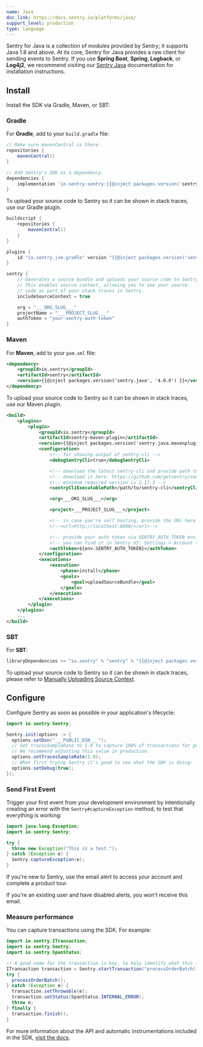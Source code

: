 ```yaml
---
name: Java
doc_link: https://docs.sentry.io/platforms/java/
support_level: production
type: language
---
```


<Alert level="info">
    Sentry for Java is a collection of modules provided by Sentry; it supports Java 1.8 and above. At its core, Sentry for Java provides a raw client for sending events to Sentry. If you use <strong>Spring Boot</strong>, <strong>Spring</strong>,<strong> Logback</strong>, or <strong>Log4j2</strong>, we recommend visiting our <a href="https://docs.sentry.io/platforms/java/">Sentry Java</a> documentation for installation instructions.
</Alert>

## Install

Install the SDK via Gradle, Maven, or SBT:

### Gradle

For **Gradle**, add to your `build.gradle` file:

```groovy
// Make sure mavenCentral is there.
repositories {
    mavenCentral()
}

// Add Sentry's SDK as a dependency.
dependencies {
    implementation 'io.sentry:sentry:{{@inject packages.version('sentry.java', '4.0.0') }}'
}
```

To upload your source code to Sentry so it can be shown in stack traces, use our Gradle plugin.

```groovy
buildscript {
    repositories {
        mavenCentral()
    }
}

plugins {
    id "io.sentry.jvm.gradle" version "{{@inject packages.version('sentry.java.android.gradle-plugin', '3.9.0') }}"
}

sentry {
    // Generates a source bundle and uploads your source code to Sentry.
    // This enables source context, allowing you to see your source
    // code as part of your stack traces in Sentry.
    includeSourceContext = true

    org = "___ORG_SLUG___"
    projectName = "___PROJECT_SLUG___"
    authToken = "your-sentry-auth-token"
}
```

### Maven

For **Maven**, add to your `pom.xml` file:

```xml
<dependency>
    <groupId>io.sentry</groupId>
    <artifactId>sentry</artifactId>
    <version>{{@inject packages.version('sentry.java', '4.0.0') }}</version>
</dependency>
```

To upload your source code to Sentry so it can be shown in stack traces, use our Maven plugin.

```xml
<build>
    <plugins>
        <plugin>
            <groupId>io.sentry</groupId>
            <artifactId>sentry-maven-plugin</artifactId>
            <version>{{@inject packages.version('sentry.java.mavenplugin', '0.0.2') }}</version>
            <configuration>
                <!-- for showing output of sentry-cli -->
                <debugSentryCli>true</debugSentryCli>

                <!-- download the latest sentry-cli and provide path to it here -->
                <!-- download it here: https://github.com/getsentry/sentry-cli/releases -->
                <!-- minimum required version is 2.17.3 -->
                <sentryCliExecutablePath>/path/to/sentry-cli</sentryCliExecutablePath>

                <org>___ORG_SLUG___</org>

                <project>___PROJECT_SLUG___</project>

                <!-- in case you're self hosting, provide the URL here -->
                <!--<url>http://localhost:8000/</url>-->

                <!-- provide your auth token via SENTRY_AUTH_TOKEN environment variable -->
                <!-- you can find it in Sentry UI: Settings > Account > API > Auth Tokens -->
                <authToken>${env.SENTRY_AUTH_TOKEN}</authToken>
            </configuration>
            <executions>
                <execution>
                    <phase>install</phase>
                    <goals>
                        <goal>uploadSourceBundle</goal>
                    </goals>
                </execution>
            </executions>
        </plugin>
    </plugins>
    ...
</build>
```

### SBT

For **SBT**:

```scala
libraryDependencies += "io.sentry" % "sentry" % "{{@inject packages.version('sentry.java', '4.0.0') }}"
```

To upload your source code to Sentry so it can be shown in stack traces, please refer to [Manually Uploading Source Context](https://docs.sentry.io/platforms/java/source-context).

## Configure

Configure Sentry as soon as possible in your application's lifecycle:

```java
import io.sentry.Sentry;

Sentry.init(options -> {
  options.setDsn("___PUBLIC_DSN___");
  // Set tracesSampleRate to 1.0 to capture 100% of transactions for performance monitoring.
  // We recommend adjusting this value in production.
  options.setTracesSampleRate(1.0);
  // When first trying Sentry it's good to see what the SDK is doing:
  options.setDebug(true);
});
```

### Send First Event

Trigger your first event from your development environment by intentionally creating an error with the `Sentry#captureException` method, to test that everything is working:

```java
import java.lang.Exception;
import io.sentry.Sentry;

try {
  throw new Exception("This is a test.");
} catch (Exception e) {
  Sentry.captureException(e);
}
```

If you're new to Sentry, use the email alert to access your account and complete a product tour.

If you're an existing user and have disabled alerts, you won't receive this email.

### Measure performance

You can capture transactions using the SDK. For example:

```java
import io.sentry.ITransaction;
import io.sentry.Sentry;
import io.sentry.SpanStatus;

// A good name for the transaction is key, to help identify what this is about
ITransaction transaction = Sentry.startTransaction("processOrderBatch()", "task");
try {
  processOrderBatch();
} catch (Exception e) {
  transaction.setThrowable(e);
  transaction.setStatus(SpanStatus.INTERNAL_ERROR);
  throw e;
} finally {
  transaction.finish();
}
```

For more information about the API and automatic instrumentations included in the SDK, [visit the docs](https://docs.sentry.io/platforms/java/performance/).
